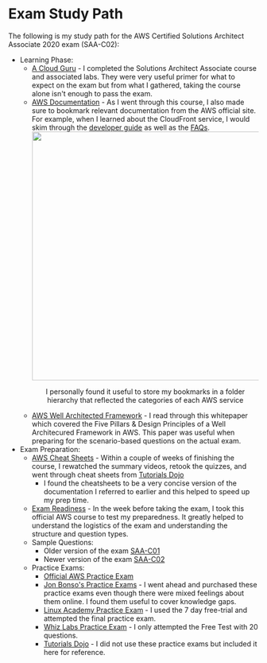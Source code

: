 # Exam Study Path

The following is my study path for the AWS Certified Solutions Architect Associate 2020 exam (SAA-C02):

- Learning Phase:
    - [A Cloud Guru](https://acloud.guru/learn/aws-certified-solutions-architect-associate) - I completed the Solutions Architect Associate course and associated labs. They were very useful primer for what to expect on the exam but from what I gathered, taking the course alone isn't enough to pass the exam.
    - [AWS Documentation](https://docs.aws.amazon.com/) - As I went through this course, I also made sure to bookmark relevant documentation from the AWS official site. For example, when I learned about the CloudFront service, I would skim through the [developer guide](https://docs.aws.amazon.com/AmazonCloudFront/latest/DeveloperGuide/Introduction.html) as well as the [FAQs](https://aws.amazon.com/cloudfront/faqs/).
            <div align="center">
              <img src="./img/aws_bookmarks.jpg" width="500">
              <p> I personally found it useful to store my bookmarks in a folder hierarchy that reflected the categories of each AWS service</p>
            </div>
    - [AWS Well Architected Framework](https://d1.awsstatic.com/whitepapers/architecture/AWS_Well-Architected_Framework.pdf) - I read through this whitepaper which covered the Five Pillars & Design Principles of a Well Architecured Framework in AWS. This paper was useful when preparing for the scenario-based questions on the actual exam.
- Exam Preparation:
    - [AWS Cheat Sheets](https://tutorialsdojo.com/aws-cheat-sheets/) - Within a couple of weeks of finishing the course, I rewatched the summary videos, retook the quizzes, and went through cheat sheets from [Tutorials Dojo](https://tutorialsdojo.com/)
        - I found the cheatsheets to be a very concise version of the documentation I referred to earlier and this helped to speed up my prep time.
    - [Exam Readiness](https://www.aws.training/Details/Curriculum?id=20685) - In the week before taking the exam, I took this official AWS course to test my preparedness. It greatly helped to understand the logistics of the exam and understanding the structure and question types.
    - Sample Questions:
        - Older version of the exam [SAA-C01](https://d1.awsstatic.com/training-and-certification/docs/AWS_Certified_Solutions_Architect_Associate_Sample_Questions.pdf)
        - Newer version of the exam [SAA-C02](https://d1.awsstatic.com/training-and-certification/docs-sa-assoc/AWS-Certified-Solutions-Architect-Associate-Exam-Guide_v1.1_2019_08_27_FINAL.pdf)
    - Practice Exams:
        - [Official AWS Practice Exam](https://aws.amazon.com/certification/certification-prep/)
        - [Jon Bonso's Practice Exams](https://www.udemy.com/course/aws-certified-solutions-architect-associate-amazon-practice-exams-saa-c02/) - I went ahead and purchased these practice exams even though there were mixed feelings about them online. I found them useful to cover knowledge gaps.
        - [Linux Academy Practice Exam](https://linuxacademy.com/course/aws-certified-solutions-architect-2019-associate-level/) - I used the 7 day free-trial and attempted the final practice exam.
        - [Whiz Labs Practice Exam](https://www.whizlabs.com/aws-solutions-architect-associate/) - I only attempted the Free Test with 20 questions.
        - [Tutorials Dojo](https://www.whizlabs.com/aws-solutions-architect-associate/) - I did not use these practice exams but included it here for reference.
